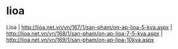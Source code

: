 # lioa
Lioa | http://lioa.net.vn/vn/167/1/san-pham/on-ap-lioa-5-kva.aspx  | http://lioa.net.vn/vn/168/1/san-pham/on-ap-lioa-7-5-kva.aspx  | http://lioa.net.vn/vn/169/1/san-pham/on-ap-lioa-10kva.aspx
